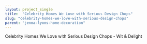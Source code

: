 ```yaml
---
layout: project_single
title:  "Celebrity Homes We Love with Serious Design Chops"
slug: "celebrity-homes-we-love-with-serious-design-chops"
parent: "jenna-lyons-home-decoration"
---
```

Celebrity Homes We Love with Serious Design Chops - Wit & Delight